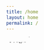 ```yaml
---
title: /home
layout: home
permalink: /
---
```

<marquee direction="down" height="14" scrollamount="2">
  <div class="toptobottom">t%*=+~\|`est</div>
</marquee>
<marquee direction="down" height="14">
  <div class="toptobottom">^$'/d[,.3-</div>
</marquee>

<!--bounce: <marquee direction="down" height="12" behavior="alternate">
  <marquee behavior="alternate">
    <div class="toptobottom">test</div>
  </marquee>
</marquee>-->

